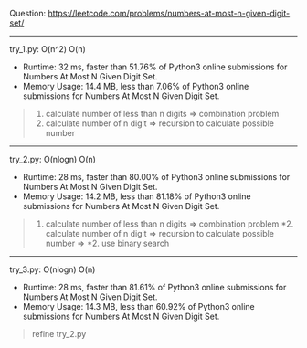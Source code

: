 Question: https://leetcode.com/problems/numbers-at-most-n-given-digit-set/

---

try_1.py: O(n^2) O(n)

* Runtime: 32 ms, faster than 51.76% of Python3 online submissions for Numbers At Most N Given Digit Set.
* Memory Usage: 14.4 MB, less than 7.06% of Python3 online submissions for Numbers At Most N Given Digit Set.

> 1. calculate number of less than n digits => combination problem
> 2. calculate number of n digit => recursion to calculate possible number

---

try_2.py: O(nlogn) O(n)

* Runtime: 28 ms, faster than 80.00% of Python3 online submissions for Numbers At Most N Given Digit Set.
* Memory Usage: 14.2 MB, less than 81.18% of Python3 online submissions for Numbers At Most N Given Digit Set.

> 1. calculate number of less than n digits => combination problem
> *2. calculate number of n digit => recursion to calculate possible number
>   => *2. use binary search

---

try_3.py: O(nlogn) O(n)

* Runtime: 28 ms, faster than 81.61% of Python3 online submissions for Numbers At Most N Given Digit Set.
* Memory Usage: 14.3 MB, less than 60.92% of Python3 online submissions for Numbers At Most N Given Digit Set.

> refine try_2.py